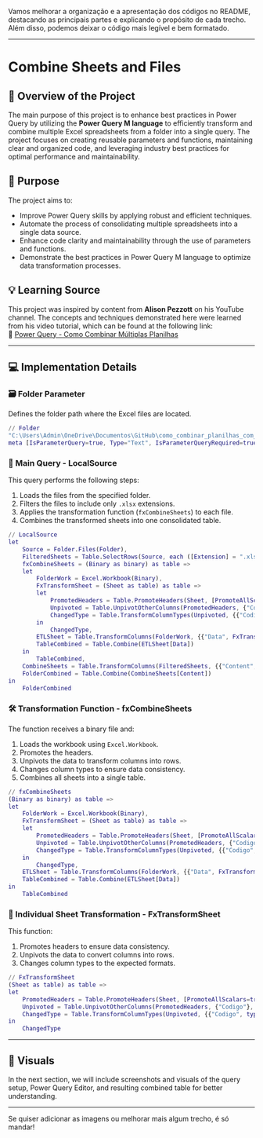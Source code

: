 Vamos melhorar a organização e a apresentação dos códigos no README, destacando as principais partes e explicando o propósito de cada trecho. Além disso, podemos deixar o código mais legível e bem formatado.

---

# Combine Sheets and Files

## 📌 Overview of the Project
The main purpose of this project is to enhance best practices in Power Query by utilizing the **Power Query M language** to efficiently transform and combine multiple Excel spreadsheets from a folder into a single query. The project focuses on creating reusable parameters and functions, maintaining clear and organized code, and leveraging industry best practices for optimal performance and maintainability.

## 🎯 Purpose
The project aims to:
- Improve Power Query skills by applying robust and efficient techniques.
- Automate the process of consolidating multiple spreadsheets into a single data source.
- Enhance code clarity and maintainability through the use of parameters and functions.
- Demonstrate the best practices in Power Query M language to optimize data transformation processes.

## 💡 Learning Source
This project was inspired by content from **Alison Pezzott** on his YouTube channel. The concepts and techniques demonstrated here were learned from his video tutorial, which can be found at the following link:  
🔗 [Power Query - Como Combinar Múltiplas Planilhas](https://youtu.be/44XFWv4N4nY?si=5St0ZUBkcE_tJouw)

---

## 💻 Implementation Details

### 🗃️ Folder Parameter
Defines the folder path where the Excel files are located.

```m
// Folder
"C:\Users\Admin\OneDrive\Documentos\GitHub\como_combinar_planilhas_com_power_query" 
meta [IsParameterQuery=true, Type="Text", IsParameterQueryRequired=true]
```

### 🚀 Main Query - LocalSource
This query performs the following steps:
1. Loads the files from the specified folder.
2. Filters the files to include only `.xlsx` extensions.
3. Applies the transformation function (`fxCombineSheets`) to each file.
4. Combines the transformed sheets into one consolidated table.

```m
// LocalSource
let
    Source = Folder.Files(Folder),
    FilteredSheets = Table.SelectRows(Source, each ([Extension] = ".xlsx")),
    fxCombineSheets = (Binary as binary) as table =>
    let
        FolderWork = Excel.Workbook(Binary),
        FxTransformSheet = (Sheet as table) as table =>
        let
            PromotedHeaders = Table.PromoteHeaders(Sheet, [PromoteAllScalars=true]),
            Unpivoted = Table.UnpivotOtherColumns(PromotedHeaders, {"Codigo"}, "Date", "QTY"),
            ChangedType = Table.TransformColumnTypes(Unpivoted, {{"Codigo", type text}, {"Date", type date}, {"QTY", Int64.Type}})
        in
            ChangedType,
        ETLSheet = Table.TransformColumns(FolderWork, {{"Data", FxTransformSheet, type table}}),
        TableCombined = Table.Combine(ETLSheet[Data])
    in
        TableCombined,
    CombineSheets = Table.TransformColumns(FilteredSheets, {{"Content", fxCombineSheets, type table}}),
    FolderCombined = Table.Combine(CombineSheets[Content])
in
    FolderCombined
```

### 🛠️ Transformation Function - fxCombineSheets
The function receives a binary file and:
1. Loads the workbook using `Excel.Workbook`.
2. Promotes the headers.
3. Unpivots the data to transform columns into rows.
4. Changes column types to ensure data consistency.
5. Combines all sheets into a single table.

```m
// fxCombineSheets
(Binary as binary) as table =>
let
    FolderWork = Excel.Workbook(Binary),
    FxTransformSheet = (Sheet as table) as table =>
    let
        PromotedHeaders = Table.PromoteHeaders(Sheet, [PromoteAllScalars=true]),
        Unpivoted = Table.UnpivotOtherColumns(PromotedHeaders, {"Codigo"}, "Date", "QTY"),
        ChangedType = Table.TransformColumnTypes(Unpivoted, {{"Codigo", type text}, {"Date", type date}, {"QTY", Int64.Type}})
    in
        ChangedType,
    ETLSheet = Table.TransformColumns(FolderWork, {{"Data", FxTransformSheet, type table}}),
    TableCombined = Table.Combine(ETLSheet[Data])
in
    TableCombined
```

### 📝 Individual Sheet Transformation - FxTransformSheet
This function:
1. Promotes headers to ensure data consistency.
2. Unpivots the data to convert columns into rows.
3. Changes column types to the expected formats.

```m
// FxTransformSheet
(Sheet as table) as table =>
let
    PromotedHeaders = Table.PromoteHeaders(Sheet, [PromoteAllScalars=true]),
    Unpivoted = Table.UnpivotOtherColumns(PromotedHeaders, {"Codigo"}, "Date", "QTY"),
    ChangedType = Table.TransformColumnTypes(Unpivoted, {{"Codigo", type text}, {"Date", type date}, {"QTY", Int64.Type}})
in
    ChangedType
```

---

## 📝 Visuals
In the next section, we will include screenshots and visuals of the query setup, Power Query Editor, and resulting combined table for better understanding.

---

Se quiser adicionar as imagens ou melhorar mais algum trecho, é só mandar!
